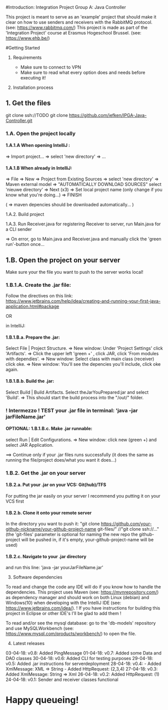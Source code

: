 #Introduction:
Integration Project Group A: Java Controller

This project is meant to serve as an 'example' project that should make it clear on how to use senders and receivers with the RabbitMQ protocol.
(see: https://www.rabbitmq.com/)
This project is made as part of the 'Integration Project' course at Erasmus Hogeschool Brussel.
(see: https://www.ehb.be/)

#Getting Started

1.	Requirements

	* Make sure to connect to VPN
	* Make sure to read what every option does and needs 		before executing it!

2.	Installation process

## 1. Get the files

git clone ssh://TODO
git clone https://github.com/iefken/IPGA-Java-Controller.git

### 1.A. Open the project locally

#### 1.A.1.A When opening IntelliJ :
 => Import project...
 => select 'new directory'
 => ...
 
#### 1.A.1.B When already in IntelliJ:
 => File
 => New
 => Project from Existing Sources
 => select 'new directory'
 => Maven external model
 => "AUTOMATICALLY DOWNLOAD SOURCES" select 'nieuwe directory' 
 => Next (x3)
 => Set local project name (only change if you know what you're doing...)
 => FINISH
 
 ( => maven depencies should be downloaded automatically... )
 
1.A.2. Build project

1.A.3. Run Receiver.java for registering Receiver to server, run Main.java for a CLI sender

=> On error, go to Main.java and Receiver.java and manually click the 'green run'-button once...

## 1.B. Open the project on your server

Make sure your the file you want to push to the server works local!

### 1.B.1.A. Create the .jar file:
Follow the directives on this link: 
https://www.jetbrains.com/help/idea/creating-and-running-your-first-java-application.html#package

OR
 
in IntelliJ:

#### 1.B.1.B.a. Prepare the .jar:

 Select File | Project Structure.
   => New window: Under 'Project Settings' click 'Artifacts'.
      => Click the upper left 'green +' , click JAR, click 'From modules with dependies'. 
         => New window: Select class with main class (receiver) click oke. 
           => New window: You'll see the depencies you'll include, click oke again.
           
#### 1.B.1.B.b. Build the .jar: 

Select Build | Build Artifacts. Select theJarYouPrepared:jar and select 'Build'. 
=> This should start the build process into the "/out/" folder.

### ! Intermezzo ! TEST your .jar file in terminal: 'java -jar jarFileName.jar'

#### OPTIONAL: 1.B.1.B.c. Make .jar runnable: 

select Run | Edit Configurations. 
  => New window: click new (green +) and select JAR Application.

==> Continue only if your .jar files runs successfully (it does the same as running the file/project does/what you want it does...)

### 1.B.2. Get the .jar on your server

#### 1.B.2.a. Put your .jar on your VCS: Git(hub)/TFS
For putting the jar easily on your server I recommend you putting it on your VCS first
#### 1.B.2.b. Clone it onto your remote server
In the directory you want to push it: "git clone https://github.com/your-github-nickname/your-github-project-name git-files/" //"git clone ssh://..."
(the 'git-files' parameter is optional for naming the new repo the github-project will be pushed in, if it's empty, your-github-project-name will be used)

#### 1.B.2.c. Navigate to your .jar directory
and run this line: 'java -jar yourJarFileName.jar'


3.	Software dependencies

To read and change the code any IDE will do if you know how to handle the dependencies.
This project uses Maven (see: https://mvnrepository.com/) as dependency manager and should work on both Linux (debian) and Windows(10) when developing with the IntelliJ IDE (see: https://www.jetbrains.com/idea/). 
! If you have instructions for building this project in Eclipse or other IDE's I'll be glad to add them !

To read and/or see the mysql database: go to the 'db-models' repository and use MySQLWorkbench (see: https://www.mysql.com/products/workbench/) to open the file.

4.	Latest releases

03-04-18: v0.8: Added PingMessage
01-04-18: v0.7: Added some Data and DAO classes
30-04-18: v0.6: Added CLI for testing purposes
29-04-18: v0.5: Added .jar instructions for serverdeployment
28-04-18: v0.4: 	- Added XmlMessage: XML => String
			- Added HttpRequest: (2,3,4)
27-04-18: v0.3: Added XmlMessage: String => Xml 
26-04-18: v0.2: Added HttpRequest: (1)
24-04-18: v0.1: Sender and receiver classes functional

# Happy queueing!